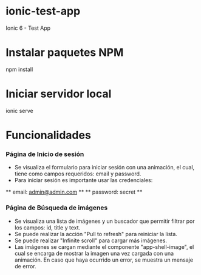 # ionic-test-app
Ionic 6 - Test App

# Instalar paquetes NPM
npm install

# Iniciar servidor local
ionic serve

# Funcionalidades
### Página de Inicio de sesión
- Se visualiza el formulario para iniciar sesión con una animación, el cual, tiene como campos requeridos: email y password.
- Para iniciar sesión es importante usar las credenciales: 

** email: admin@admin.com **
** password: secret **

### Página de Búsqueda de imágenes
- Se visualiza una lista de imágenes y un buscador que permitir filtrar por los campos: id, title y text.
- Se puede realizar la acción "Pull to refresh" para reiniciar la lista.
- Se puede realizar "Infinite scroll" para cargar más imágenes. 
- Las imágenes se cargan mediante el componente "app-shell-image", el cual se encarga de mostrar la imagen una vez cargada con una animación. En caso que haya ocurrido un error, se muestra un mensaje de error.
